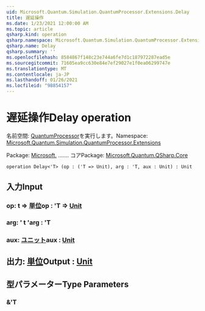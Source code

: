 ```yaml
---
uid: Microsoft.Quantum.Simulation.QuantumProcessor.Extensions.Delay
title: 遅延操作
ms.date: 1/23/2021 12:00:00 AM
ms.topic: article
qsharp.kind: operation
qsharp.namespace: Microsoft.Quantum.Simulation.QuantumProcessor.Extensions
qsharp.name: Delay
qsharp.summary: ''
ms.openlocfilehash: 8584867f148c23e744a6fe7d1c187972287ead5e
ms.sourcegitcommit: 71605ea9cc630e84e7ef29027e1f0ea06299747e
ms.translationtype: MT
ms.contentlocale: ja-JP
ms.lasthandoff: 01/26/2021
ms.locfileid: "98854157"
---
```

# <a name="delay-operation"></a><span data-ttu-id="ff745-102">遅延操作</span><span class="sxs-lookup"><span data-stu-id="ff745-102">Delay operation</span></span>

<span data-ttu-id="ff745-103">名前空間: [QuantumProcessor](xref:Microsoft.Quantum.Simulation.QuantumProcessor.Extensions)を実行します。</span><span class="sxs-lookup"><span data-stu-id="ff745-103">Namespace: [Microsoft.Quantum.Simulation.QuantumProcessor.Extensions](xref:Microsoft.Quantum.Simulation.QuantumProcessor.Extensions)</span></span>

<span data-ttu-id="ff745-104">Package: [Microsoft.](https://nuget.org/packages/Microsoft.Quantum.QSharp.Core) ....... コア</span><span class="sxs-lookup"><span data-stu-id="ff745-104">Package: [Microsoft.Quantum.QSharp.Core](https://nuget.org/packages/Microsoft.Quantum.QSharp.Core)</span></span>




```qsharp
operation Delay<'T> (op : ('T => Unit), arg : 'T, aux : Unit) : Unit
```


## <a name="input"></a><span data-ttu-id="ff745-105">入力</span><span class="sxs-lookup"><span data-stu-id="ff745-105">Input</span></span>

### <a name="op--t--unit"></a><span data-ttu-id="ff745-106">op: t => [単位](xref:microsoft.quantum.lang-ref.unit)</span><span class="sxs-lookup"><span data-stu-id="ff745-106">op : 'T => [Unit](xref:microsoft.quantum.lang-ref.unit)</span></span> 




### <a name="arg--t"></a><span data-ttu-id="ff745-107">arg: ' t '</span><span class="sxs-lookup"><span data-stu-id="ff745-107">arg : 'T</span></span>




### <a name="aux--unit"></a><span data-ttu-id="ff745-108">aux: [ユニット](xref:microsoft.quantum.lang-ref.unit)</span><span class="sxs-lookup"><span data-stu-id="ff745-108">aux : [Unit](xref:microsoft.quantum.lang-ref.unit)</span></span>





## <a name="output--unit"></a><span data-ttu-id="ff745-109">出力: [単位](xref:microsoft.quantum.lang-ref.unit)</span><span class="sxs-lookup"><span data-stu-id="ff745-109">Output : [Unit](xref:microsoft.quantum.lang-ref.unit)</span></span>



## <a name="type-parameters"></a><span data-ttu-id="ff745-110">型パラメーター</span><span class="sxs-lookup"><span data-stu-id="ff745-110">Type Parameters</span></span>

### <a name="t"></a><span data-ttu-id="ff745-111">&</span><span class="sxs-lookup"><span data-stu-id="ff745-111">'T</span></span>

